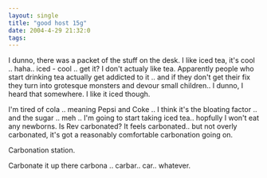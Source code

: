 ```yaml
---
layout: single
title: "good host 15g"
date: 2004-4-29 21:32:0
tags: 
---
```


I dunno, there was a packet of the stuff on the desk. I like iced tea, it's cool .. haha.. iced - cool .. get it? I don't actualy like tea. Apparently people who start drinking tea actually get addicted to it .. and if they don't get their fix they turn into grotesque monsters and devour small children.. I dunno, I heard that somewhere. I like it iced though.

I'm tired of cola .. meaning Pepsi and Coke .. I think it's the bloating factor .. and the sugar .. meh .. I'm going to start taking iced tea.. hopfully I won't eat any newborns. Is Rev carbonated? It feels carbonated.. but not overly carbonated, it's got a reasonably comfortable carbonation going on.

Carbonation station.

Carbonate it up there carbona .. carbar.. car.. whatever.

